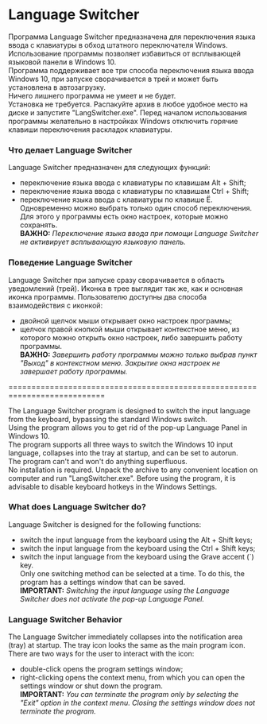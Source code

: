 # Language Switcher

Программа Language Switcher предназначена для переключения языка ввода с клавиатуры в обход штатного переключателя Windows.<br/>
Использование программы позволяет избавиться от всплывающей языковой панели в Windows 10.<br/>
Программа поддерживает все три способа переключения языка ввода Windows 10, при запуске сворачивается в трей и может быть установлена в автозагрузку.<br/>
Ничего лишнего программа не умеет и не будет.<br/>
Установка не требуется. Распакуйте архив в любое удобное место на диске и запустите "LangSwitcher.exe". Перед началом использования программы желательно в настройках Windows отключить горячие клавиши переключения раскладок клавиатуры.

### Что делает Language Switcher

Language Switcher предназначен для следующих функций:<br/>
- переключение языка ввода с клавиатуры по клавишам Alt + Shift;<br/>
- переключение языка ввода с клавиатуры по клавишам Ctrl + Shift;<br/>
- переключение языка ввода с клавиатуры по клавише Ё.<br/>
Одновременно можно выбрать только один способ переключения. Для этого у программы есть окно настроек, которые можно сохранять.<br/>
**ВАЖНО:** *Переключение языка ввода при помощи Language Switcher не активирует всплывающую языковую панель.*<br/>

### Поведение Language Switcher

Language Switcher при запуске сразу сворачивается в область уведомлений (трей). Иконка в трее выглядит так же, как и основная иконка программы. Пользователю доступны два способа взаимодействия с иконкой:<br/>
- двойной щелчок мыши открывает окно настроек программы;<br/>
- щелчок правой кнопкой мыши открывает контекстное меню, из которого можно открыть окно настроек, либо завершить работу программы.<br/>
**ВАЖНО:** *Завершить работу программы можно только выбрав пункт "Выход" в контекстном меню. Закрытие окна настроек не завершает работу программы.*<br/>

===========================================================================

The Language Switcher program is designed to switch the input language from the keyboard, bypassing the standard Windows switch.<br/>
Using the program allows you to get rid of the pop-up Language Panel in Windows 10.<br/>
The program supports all three ways to switch the Windows 10 input language, collapses into the tray at startup, and can be set to autorun.<br/>
The program can't and won't do anything superfluous.<br/>
No installation is required. Unpack the archive to any convenient location on computer and run "LangSwitcher.exe". Before using the program, it is advisable to disable keyboard hotkeys in the Windows Settings.

### What does Language Switcher do?

Language Switcher is designed for the following functions:<br/>
- switch the input language from the keyboard using the Alt + Shift keys;<br/>
- switch the input language from the keyboard using the Ctrl + Shift keys;<br/>
- switch the input language from the keyboard using the Grave accent (\`) key.<br/>
Only one switching method can be selected at a time. To do this, the program has a settings window that can be saved.<br/>
**IMPORTANT:** *Switching the input language using the Language Switcher does not activate the pop-up Language Panel.*<br/>

### Language Switcher Behavior

The Language Switcher immediately collapses into the notification area (tray) at startup. The tray icon looks the same as the main program icon. There are two ways for the user to interact with the icon:<br/>
- double-click opens the program settings window;<br/>
- right-clicking opens the context menu, from which you can open the settings window or shut down the program.<br/>
**IMPORTANT:** *You can terminate the program only by selecting the "Exit" option in the context menu. Closing the settings window does not terminate the program.*<br/>